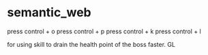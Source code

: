 # semantic_web


press control + o
press control + p
press control + k
press control + l

for using skill to drain the health point of the boss faster. GL

